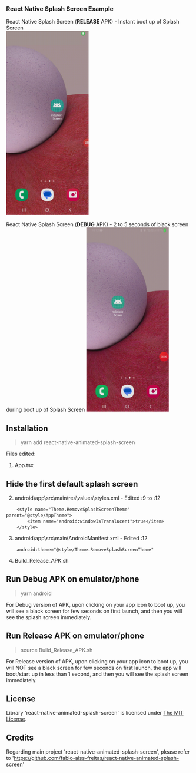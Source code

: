 ### React Native Splash Screen Example

React Native Splash Screen (**RELEASE** APK) - Instant boot up of Splash Screen  
<img src="SplashScreen_Release.gif" height="500"/>

React Native Splash Screen (**DEBUG** APK) - 2 to 5 seconds of black screen during boot up of Splash Screen
<img src="SplashScreen_Debug_BlackScreen.gif" height="500"/>

## Installation
> yarn add react-native-animated-splash-screen

Files edited:
1. App.tsx

## Hide the first default splash screen
2. android\app\src\main\res\values\styles.xml - Edited :9 to :12
``` 
    <style name="Theme.RemoveSplashScreenTheme" parent="@style/AppTheme">
        <item name="android:windowIsTranslucent">true</item>
    </style>
```

3. android\app\src\main\AndroidManifest.xml - Edited :12  
``` 
    android:theme="@style/Theme.RemoveSplashScreenTheme" 
```

4. Build_Release_APK.sh

## Run Debug APK on emulator/phone
> yarn android  

For Debug version of APK, upon clicking on your app icon to boot up, you will see a black screen for few seconds on first launch, and then you will see the splash screen immediately.

## Run Release APK on emulator/phone
> source Build_Release_APK.sh

For Release version of APK, upon clicking on your app icon to boot up, you will NOT see a black screen for few seconds on first launch, the app will boot/start up in less than 1 second, and then you will see the splash screen immediately.

## License

Library 'react-native-animated-splash-screen' is licensed under [The MIT License](https://mit-license.org/). 

## Credits
Regarding main project 'react-native-animated-splash-screen', please refer to 'https://github.com/fabio-alss-freitas/react-native-animated-splash-screen'
